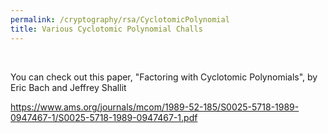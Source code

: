 ```yaml
---
permalink: /cryptography/rsa/CyclotomicPolynomial
title: Various Cyclotomic Polynomial Challs
---
```


<br>


You can check out this paper, "Factoring with Cyclotomic Polynomials", by Eric Bach and Jeffrey Shallit

<https://www.ams.org/journals/mcom/1989-52-185/S0025-5718-1989-0947467-1/S0025-5718-1989-0947467-1.pdf>

